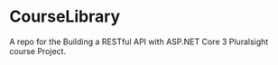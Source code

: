 # CourseLibrary
A repo for the Building a RESTful API with ASP.NET Core 3  Pluralsight course Project.

